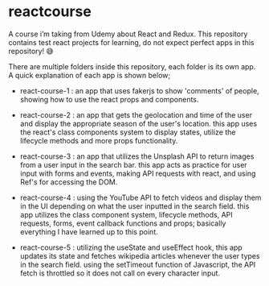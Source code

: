 # reactcourse
 A course i’m taking from Udemy about React and Redux. This repository contains test react projects for learning, do not expect perfect apps in this repository! 😅

 There are multiple folders inside this repository, each folder is its own app. A quick explanation of each app is shown below;

 - react-course-1 : an app that uses fakerjs to show 'comments' of people, showing how to use the react props and components.

 - react-course-2 : an app that gets the geolocation and time of the user and display the appropriate season of the user's location. this app uses the react's class components system to display states, utilize the lifecycle methods and more props functionality.

 - react-course-3 : an app that utilizes the Unsplash API to return images from a user input in the search bar. this app acts as practice for user input with forms and events, making API requests with react, and using Ref's for accessing the DOM.

- react-course-4 : using the YouTube API to fetch videos and display them in the UI depending on what the user inputted in the search field. this app utilizes the class component system, lifecycle methods, API requests, forms, event callback functions and props; basically everything I have learned up to this point.

- react-course-5 : utilizing the useState and useEffect hook, this app updates its state and fetches wikipedia articles whenever the user types in the search field. using the setTimeout function of Javascript, the API fetch is throttled so it does not call on every character input. 